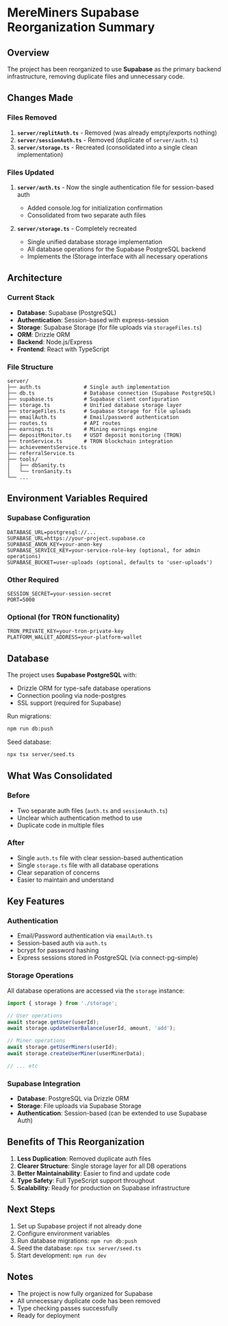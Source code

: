 # MereMiners Supabase Reorganization Summary

## Overview
The project has been reorganized to use **Supabase** as the primary backend infrastructure, removing duplicate files and unnecessary code.

## Changes Made

### Files Removed
1. **`server/replitAuth.ts`** - Removed (was already empty/exports nothing)
2. **`server/sessionAuth.ts`** - Removed (duplicate of `server/auth.ts`)
3. **`server/storage.ts`** - Recreated (consolidated into a single clean implementation)

### Files Updated
1. **`server/auth.ts`** - Now the single authentication file for session-based auth
   - Added console.log for initialization confirmation
   - Consolidated from two separate auth files

2. **`server/storage.ts`** - Completely recreated
   - Single unified database storage implementation
   - All database operations for the Supabase PostgreSQL backend
   - Implements the IStorage interface with all necessary operations

## Architecture

### Current Stack
- **Database**: Supabase (PostgreSQL)
- **Authentication**: Session-based with express-session
- **Storage**: Supabase Storage (for file uploads via `storageFiles.ts`)
- **ORM**: Drizzle ORM
- **Backend**: Node.js/Express
- **Frontend**: React with TypeScript

### File Structure
```
server/
├── auth.ts              # Single auth implementation
├── db.ts                # Database connection (Supabase PostgreSQL)
├── supabase.ts          # Supabase client configuration
├── storage.ts           # Unified database storage layer
├── storageFiles.ts      # Supabase Storage for file uploads
├── emailAuth.ts         # Email/password authentication
├── routes.ts            # API routes
├── earnings.ts          # Mining earnings engine
├── depositMonitor.ts    # USDT deposit monitoring (TRON)
├── tronService.ts       # TRON blockchain integration
├── achievementsService.ts
├── referralService.ts
├── tools/
│   ├── dbSanity.ts
│   └── tronSanity.ts
└── ...
```

## Environment Variables Required

### Supabase Configuration
```env
DATABASE_URL=postgresql://...
SUPABASE_URL=https://your-project.supabase.co
SUPABASE_ANON_KEY=your-anon-key
SUPABASE_SERVICE_KEY=your-service-role-key (optional, for admin operations)
SUPABASE_BUCKET=user-uploads (optional, defaults to 'user-uploads')
```

### Other Required
```env
SESSION_SECRET=your-session-secret
PORT=5000
```

### Optional (for TRON functionality)
```env
TRON_PRIVATE_KEY=your-tron-private-key
PLATFORM_WALLET_ADDRESS=your-platform-wallet
```

## Database

The project uses **Supabase PostgreSQL** with:
- Drizzle ORM for type-safe database operations
- Connection pooling via node-postgres
- SSL support (required for Supabase)

Run migrations:
```bash
npm run db:push
```

Seed database:
```bash
npx tsx server/seed.ts
```

## What Was Consolidated

### Before
- Two separate auth files (`auth.ts` and `sessionAuth.ts`)
- Unclear which authentication method to use
- Duplicate code in multiple files

### After
- Single `auth.ts` file with clear session-based authentication
- Single `storage.ts` file with all database operations
- Clear separation of concerns
- Easier to maintain and understand

## Key Features

### Authentication
- Email/Password authentication via `emailAuth.ts`
- Session-based auth via `auth.ts`
- bcrypt for password hashing
- Express sessions stored in PostgreSQL (via connect-pg-simple)

### Storage Operations
All database operations are accessed via the `storage` instance:
```typescript
import { storage } from './storage';

// User operations
await storage.getUser(userId);
await storage.updateUserBalance(userId, amount, 'add');

// Miner operations
await storage.getUserMiners(userId);
await storage.createUserMiner(userMinerData);

// ... etc
```

### Supabase Integration
- **Database**: PostgreSQL via Drizzle ORM
- **Storage**: File uploads via Supabase Storage
- **Authentication**: Session-based (can be extended to use Supabase Auth)

## Benefits of This Reorganization

1. **Less Duplication**: Removed duplicate auth files
2. **Clearer Structure**: Single storage layer for all DB operations
3. **Better Maintainability**: Easier to find and update code
4. **Type Safety**: Full TypeScript support throughout
5. **Scalability**: Ready for production on Supabase infrastructure

## Next Steps

1. Set up Supabase project if not already done
2. Configure environment variables
3. Run database migrations: `npm run db:push`
4. Seed the database: `npx tsx server/seed.ts`
5. Start development: `npm run dev`

## Notes

- The project is now fully organized for Supabase
- All unnecessary duplicate code has been removed
- Type checking passes successfully
- Ready for deployment

